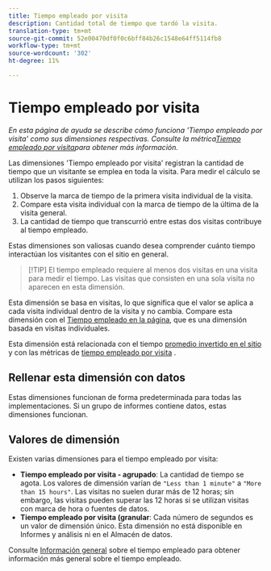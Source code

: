 ```yaml
---
title: Tiempo empleado por visita
description: Cantidad total de tiempo que tardó la visita.
translation-type: tm+mt
source-git-commit: 52e00470df0f0c6bff84b26c1548e64ff5114fb8
workflow-type: tm+mt
source-wordcount: '302'
ht-degree: 11%

---
```



# Tiempo empleado por visita

*En esta página de ayuda se describe cómo funciona &#39;Tiempo empleado por visita&#39; como sus dimensiones respectivas. Consulte la métrica[Tiempo empleado por visita](../metrics/time-spent-per-visit.md)para obtener más información.*

Las dimensiones &#39;Tiempo empleado por visita&#39; registran la cantidad de tiempo que un visitante se emplea en toda la visita. Para medir el cálculo se utilizan los pasos siguientes:

1. Observe la marca de tiempo de la primera visita individual de la visita.
2. Compare esta visita individual con la marca de tiempo de la última de la visita general.
3. La cantidad de tiempo que transcurrió entre estas dos visitas contribuye al tiempo empleado.

Estas dimensiones son valiosas cuando desea comprender cuánto tiempo interactúan los visitantes con el sitio en general.

>[!TIP] El tiempo empleado requiere al menos dos visitas en una visita para medir el tiempo. Las visitas que consisten en una sola visita no aparecen en esta dimensión.

Esta dimensión se basa en visitas, lo que significa que el valor se aplica a cada visita individual dentro de la visita y no cambia. Compare esta dimensión con el [Tiempo empleado en la página](time-spent-on-page.md), que es una dimensión basada en visitas individuales.

Esta dimensión está relacionada con el tiempo [promedio invertido en el sitio](../metrics/average-time-on-site.md) y con las métricas de [tiempo empleado por visita](../metrics/time-spent-per-visit.md) .

## Rellenar esta dimensión con datos

Estas dimensiones funcionan de forma predeterminada para todas las implementaciones. Si un grupo de informes contiene datos, estas dimensiones funcionan.

## Valores de dimensión

Existen varias dimensiones para el tiempo empleado por visita:

* **Tiempo empleado por visita - agrupado**: La cantidad de tiempo se agota. Los valores de dimensión varían de `"Less than 1 minute"` a `"More than 15 hours"`. Las visitas no suelen durar más de 12 horas; sin embargo, las visitas pueden superar las 12 horas si se utilizan visitas con marca de hora o fuentes de datos.
* **Tiempo empleado por visita (granular**: Cada número de segundos es un valor de dimensión único. Esta dimensión no está disponible en Informes y análisis ni en el Almacén de datos.

Consulte [Información general](../metrics/time-spent.md) sobre el tiempo empleado para obtener información más general sobre el tiempo empleado.
